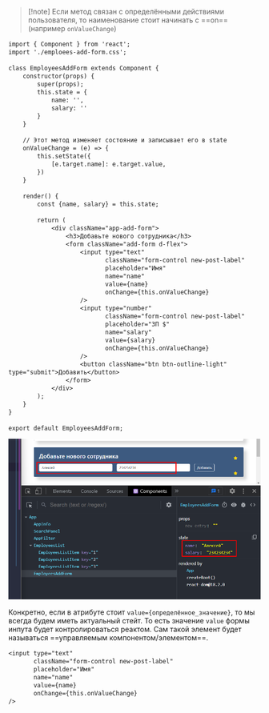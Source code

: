 
>[!note] Если метод связан с определёнными действиями пользователя, то наименование стоит начинать с ==on== (например `onValueChange`)


```JSX
import { Component } from 'react';  
import './emploees-add-form.css';  
  
class EmployeesAddForm extends Component {  
    constructor(props) {  
        super(props);  
        this.state = {  
            name: '',  
            salary: ''  
        }  
    }  

	// Этот метод изменяет состояние и записывает его в state
    onValueChange = (e) => {  
        this.setState({  
            [e.target.name]: e.target.value,  
        })  
    }  
  
    render() {  
        const {name, salary} = this.state;  
  
        return (  
            <div className="app-add-form">  
                <h3>Добавьте нового сотрудника</h3>  
                <form className="add-form d-flex">  
                    <input type="text"  
                           className="form-control new-post-label"  
                           placeholder="Имя"  
                           name="name"  
                           value={name}  
                           onChange={this.onValueChange}  
                    />                    
                    <input type="number"  
                           className="form-control new-post-label"  
                           placeholder="ЗП $"  
                           name="salary"  
                           value={salary}  
                           onChange={this.onValueChange}  
                    />                    
                    <button className="btn btn-outline-light" type="submit">Добавить</button>  
                </form>  
            </div>  
        );  
    }  
}  
  
export default EmployeesAddForm;
```
![](_png/Pasted%20image%2020221019173408.png)

Конкретно, если в атрибуте стоит  `value={определённое_значение}`, то мы всегда будем иметь актуальный стейт. То есть значение `value` формы инпута будет контролироваться реактом. Сам такой элемент будет называться ==управляемым компонентом/элементом==.

```JSX
<input type="text"  
	   className="form-control new-post-label"  
	   placeholder="Имя"  
	   name="name"  
	   value={name}  
	   onChange={this.onValueChange}  
/> 
```

